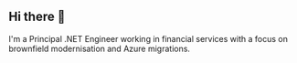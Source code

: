 ## Hi there 👋

I'm a Principal .NET Engineer working in financial services with a focus on brownfield modernisation and Azure migrations.
